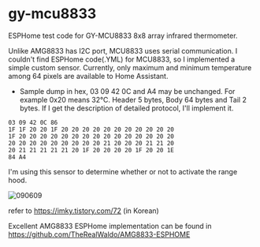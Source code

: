 # gy-mcu8833

ESPHome test code for GY-MCU8833 8x8 array infrared thermometer. 

Unlike AMG8833 has I2C port, MCU8833 uses serial communication. I couldn't find ESPHome code(.YML) for MCU8833, so I implemented a simple custom sensor. Currently, only maximum and minimum temperature among 64 pixels are available to Home Assistant.   

* Sample dump in hex, 03 09 42 0C and A4 may be unchanged. For example 0x20 means 32℃. Header 5 bytes, Body 64 bytes and Tail 2 bytes. If I get the description of detailed protocol, I'll implement it. 

```
03 09 42 0C 86 
1F 1F 20 20 1F 20 20 20 20 20 20 20 20 20 20 20 
1F 20 20 20 20 20 20 20 20 20 20 20 20 20 20 20 
20 20 20 20 20 20 20 20 20 21 20 20 20 21 21 20 
20 21 21 21 21 21 20 1F 20 20 20 20 1F 20 20 1E 
84 A4
```

I'm using this sensor to determine whether or not to activate the range hood.

![090609](https://github.com/sevengivings/gy-mcu8833/assets/2328500/ddd8145e-e9c4-475b-96eb-28d8879a7878)

refer to https://imky.tistory.com/72 (in Korean)

Excellent AMG8833 ESPHome implementation can be found in https://github.com/TheRealWaldo/AMG8833-ESPHOME 
